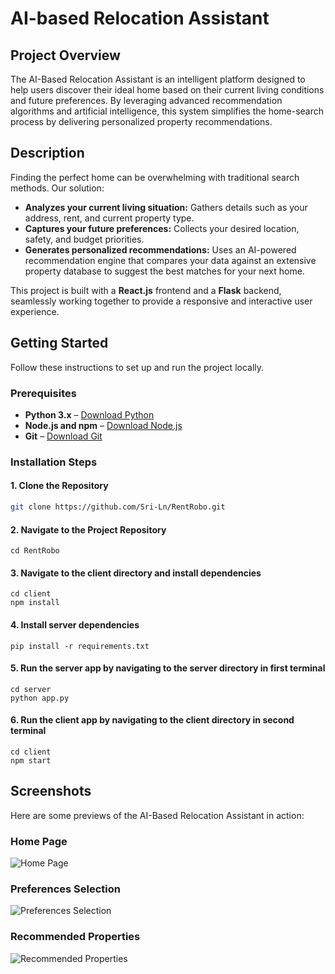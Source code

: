 # AI-based Relocation Assistant

## Project Overview

The AI-Based Relocation Assistant is an intelligent platform designed to help users discover their ideal home based on their current living conditions and future preferences. By leveraging advanced recommendation algorithms and artificial intelligence, this system simplifies the home-search process by delivering personalized property recommendations.

## Description

Finding the perfect home can be overwhelming with traditional search methods. Our solution:

- **Analyzes your current living situation:** Gathers details such as your address, rent, and current property type.
- **Captures your future preferences:** Collects your desired location, safety, and budget priorities.
- **Generates personalized recommendations:** Uses an AI-powered recommendation engine that compares your data against an extensive property database to suggest the best matches for your next home.

This project is built with a **React.js** frontend and a **Flask** backend, seamlessly working together to provide a responsive and interactive user experience.

## Getting Started

Follow these instructions to set up and run the project locally.

### Prerequisites

- **Python 3.x** – [Download Python](https://www.python.org/downloads/)
- **Node.js and npm** – [Download Node.js](https://nodejs.org/)
- **Git** – [Download Git](https://git-scm.com/downloads)

### Installation Steps

#### 1. Clone the Repository

```bash
git clone https://github.com/Sri-Ln/RentRobo.git
```
#### 2. Navigate to the Project Repository
```
cd RentRobo
```
#### 3. Navigate to the client directory and install dependencies
```
cd client
npm install
```
#### 4. Install server dependencies
```
pip install -r requirements.txt
```
#### 5. Run the server app by navigating to the server directory in first terminal
```
cd server
python app.py
```
#### 6. Run the client app by navigating to the client directory in second terminal
```
cd client
npm start
```

## Screenshots  

Here are some previews of the AI-Based Relocation Assistant in action:  

### Home Page  
![Home Page](https://github.com/user-attachments/assets/53aa3135-bd7d-4cb3-8209-a609aea6d5c4)  

### Preferences Selection  
![Preferences Selection](https://github.com/user-attachments/assets/b0f7fd02-5ce4-42ef-ab9d-e62ff06fae66)


### Recommended Properties  
![Recommended Properties](https://github.com/user-attachments/assets/fe719cc2-419e-4885-ba67-1be6decb1c24) 


